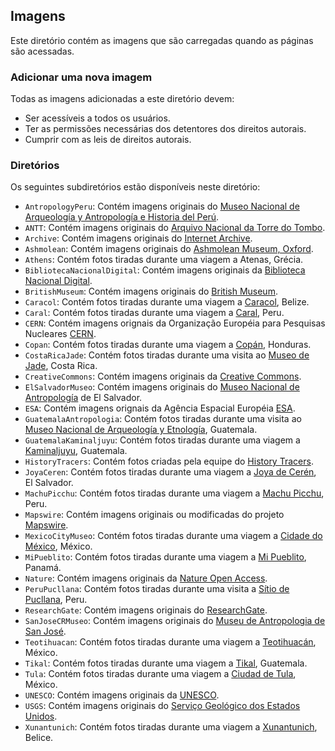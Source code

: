 ## Imagens

Este diretório contém as imagens que são carregadas quando as páginas são acessadas.

### Adicionar uma nova imagem

Todas as imagens adicionadas a este diretório devem:

- Ser acessíveis a todos os usuários.
- Ter as permissões necessárias dos detentores dos direitos autorais.
- Cumprir com as leis de direitos autorais.

### Diretórios

Os seguintes subdiretórios estão disponíveis neste diretório:

- `AntropologyPeru`: Contém imagens originais do [Museo Nacional de Arqueología y Antropología e Historia del Perú](https://mnaahp.cultura.pe/).
- `ANTT`: Contém imagens originais do [Arquivo Nacional da Torre do Tombo](https://digitarq.arquivos.pt/).
- `Archive`: Contém imagens originais do [Internet Archive](https://archive.org/).
- `Ashmolean`: Contém imagens originais do [Ashmolean Museum, Oxford](https://www.ashmolean.org/).
- `Athens`: Contém fotos tiradas durante uma viagem a Atenas, Grécia.
- `BibliotecaNacionalDigital`: Contém imagens originais da [Biblioteca Nacional Digital](https://bndigital.bnportugal.gov.pt/).
- `BritishMuseum`: Contém imagens originais do [British Museum](https://www.britishmuseum.org/collection/).
- `Caracol`: Contém fotos tiradas durante uma viagem a [Caracol](https://www.travelbelize.org/attraction/caracol/), Belize.
- `Caral`: Contém fotos tiradas durante uma viagem a [Caral](https://www.zonacaral.gob.pe), Peru.
- `CERN`: Contém imagens orignais da Organização Européia para Pesquisas Nucleares [CERN](https://home.cern/).
- `Copan`: Contém fotos tiradas durante uma viagem a [Copán](https://ihah.hn/parque-arqueologico-copan/), Honduras.
- `CostaRicaJade`: Contém fotos tiradas durante uma visita ao [Museo de Jade](https://museodeljade.grupoins.com/?fbclid=PAZXh0bgNhZW0CMTEAAaedoThLrhTJOxtqMYovjhsiqnujApHqSSqGRYLyrikivkB37EdFS_zVQNt_jg_aem_S-2PICTiqbEfmGVkLFIdTA), Costa Rica.
- `CreativeCommons`: Contém imagens originais da [Creative Commons](https://creativecommons.org/).
- `ElSalvadorMuseo`: Contém imagens originais do [Museo Nacional de Antropología](https://www.cultura.gob.sv/marco-institucional/direccion-nacional-de-museos-y-salas-de-exposicion/museo-nacional-de-antropologia-muna/) de El Salvador.
- `ESA`: Contém imagens orignais da Agência Espacial Européia [ESA](https://www.esa.int/).
- `GuatemalaAntropologia`: Contém fotos tiradas durante uma visita ao [Museo Nacional de Arqueología y Etnología](https://museosdeguatemala.org/museo/museo-nacional-de-arqueologia-y-etnologia/), Guatemala.
- `GuatemalaKaminaljuyu`: Contém fotos tiradas durante uma viagem a [Kaminaljuyu](https://museosdeguatemala.org/museo/parque-arqueologico-kaminaljuyu/), Guatemala.
- `HistoryTracers`: Contém fotos criadas pela equipe do [History Tracers](https://historytracers.org/).
- `JoyaCeren`: Contém fotos tiradas durante uma viagem a [Joya de Cerén](https://www.cultura.gob.sv/parque-arqueologico-joya-de-ceren/), El Salvador.
- `MachuPicchu`: Contém fotos tiradas durante uma viagem a [Machu Picchu](https://www.machupicchu.gob.pe/), Peru.
- `Mapswire`: Contém imagens originais ou modificadas do projeto [Mapswire](http://mapswire.com/).
- `MexicoCityMuseo`: Contém fotos tiradas durante uma viagem a [Cidade do México](https://www.inah.gob.mx), México.
- `MiPueblito`: Contém fotos tiradas durante uma viagem a  [Mi Pueblito](https://mipueblito.mupa.gob.pa/), Panamá.
- `Nature`: Contém imagens originais da [Nature Open Access](https://www.nature.com/nature-portfolio/open-access).
- `PeruPucllana`: Contém fotos tiradas durante uma visita a [Sítio de Pucllana](http://researchgate.net/), Peru.
- `ResearchGate`: Contém imagens originais do [ResearchGate](http://researchgate.net/).
- `SanJoseCRMuseo`: Contém imagens originais do [Museu de Antropologia de San José](https://www.museocostarica.go.cr/).
- `Teotihuacan`: Contém fotos tiradas durante uma viagem a [Teotihuacán](https://inah.gob.mx/zonas/23-zona-arqueologica-de-teotihuacan), México.
- `Tikal`: Contém fotos tiradas durante uma viagem a [Tikal](https://tikalnationalpark.org/), Guatemala.
- `Tula`: Contém fotos tiradas durante uma viagem a [Ciudad de Tula](https://inah.gob.mx/zonas/zona-arqueologica-y-museo-de-sitio-de-tula), México.
- `UNESCO`: Contém imagens originais da [UNESCO](https://whc.unesco.org/).
- `USGS`: Contém imagens originais do [Serviço Geológico dos Estados Unidos](https://www.usgs.gov/media/images/water-cycle-png).
- `Xunantunich`: Contém fotos tiradas durante uma viagem a [Xunantunich](https://nichbelize.org/product/xunantunich/), Belice.

